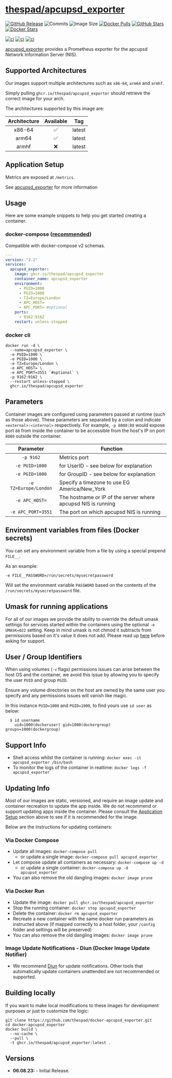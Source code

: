 # [thespad/apcupsd_exporter](https://github.com/thespad/docker-apcupsd_exporter)

[![GitHub Release](https://img.shields.io/github/release/thespad/docker-apcupsd_exporter.svg?color=26689A&labelColor=555555&logoColor=ffffff&style=for-the-badge&logo=github)](https://github.com/thespad/docker-apcupsd_exporter/releases)
![Commits](https://img.shields.io/github/commits-since/thespad/docker-apcupsd_exporter/latest?color=26689A&include_prereleases&logo=github&style=for-the-badge)
![Image Size](https://img.shields.io/docker/image-size/thespad/apcupsd_exporter/latest?color=26689A&labelColor=555555&logoColor=ffffff&style=for-the-badge&label=Size)
[![Docker Pulls](https://img.shields.io/docker/pulls/thespad/apcupsd_exporter.svg?color=26689A&labelColor=555555&logoColor=ffffff&style=for-the-badge&label=pulls&logo=docker)](https://hub.docker.com/r/thespad/apcupsd_exporter)
[![GitHub Stars](https://img.shields.io/github/stars/thespad/docker-apcupsd_exporter.svg?color=26689A&labelColor=555555&logoColor=ffffff&style=for-the-badge&logo=github)](https://github.com/thespad/docker-apcupsd_exporter)
[![Docker Stars](https://img.shields.io/docker/stars/thespad/apcupsd_exporter.svg?color=26689A&labelColor=555555&logoColor=ffffff&style=for-the-badge&label=stars&logo=docker)](https://hub.docker.com/r/thespad/apcupsd_exporter)

[![ci](https://img.shields.io/github/actions/workflow/status/thespad/docker-apcupsd_exporter/call-check-and-release.yml?branch=main&labelColor=555555&logoColor=ffffff&style=for-the-badge&logo=github&label=Check%20For%20Upstream%20Updates)](https://github.com/thespad/docker-apcupsd_exporter/actions/workflows/call-check-and-release.yml)
[![ci](https://img.shields.io/github/actions/workflow/status/thespad/docker-apcupsd_exporter/call-baseimage-update.yml?branch=main&labelColor=555555&logoColor=ffffff&style=for-the-badge&logo=github&label=Check%20For%20Baseimage%20Updates)](https://github.com/thespad/docker-apcupsd_exporter/actions/workflows/call-baseimage-update.yml)
[![ci](https://img.shields.io/github/actions/workflow/status/thespad/docker-apcupsd_exporter/call-build-image.yml?labelColor=555555&logoColor=ffffff&style=for-the-badge&logo=github&label=Build%20Image)](https://github.com/thespad/docker-apcupsd_exporter/actions/workflows/call-build-image.yml)

[apcupsd_exporter](https://github.com/mdlayher/apcupsd_exporter) provides a Prometheus exporter for the apcupsd Network Information Server (NIS).

## Supported Architectures

Our images support multiple architectures such as `x86-64`, `arm64` and `armhf`.

Simply pulling `ghcr.io/thespad/apcupsd_exporter` should retrieve the correct image for your arch.

The architectures supported by this image are:

| Architecture | Available | Tag |
| :----: | :----: | ---- |
| x86-64 | ✅ | latest |
| arm64 | ✅ | latest |
| armhf | ❌ | latest |

## Application Setup

Metrics are exposed at `/metrics`.

See [apcupsd_exporter](https://github.com/mdlayher/apcupsd_exporter/) for more information

## Usage

Here are some example snippets to help you get started creating a container.

### docker-compose ([recommended](https://docs.linuxserver.io/general/docker-compose))

Compatible with docker-compose v2 schemas.

```yaml
---
version: "2.1"
services:
  apcupsd_exporter:
    image: ghcr.io/thespad/apcupsd_exporter
    container_name: apcupsd_exporter
    environment:
      - PUID=1000
      - PGID=1000
      - TZ=Europe/London
      - APC_HOST=
      - APC_PORT= #optional
    ports:
      - 9162:9162
    restart: unless-stopped
```

### docker cli

```shell
docker run -d \
  --name=apcupsd_exporter \
  -e PUID=1000 \
  -e PGID=1000 \
  -e TZ=Europe/London \
  -e APC_HOST= \
  -e APC_PORT=3551 `#optional` \
  -p 9162:9162 \
  --restart unless-stopped \
  ghcr.io/thespad/apcupsd_exporter
```

## Parameters

Container images are configured using parameters passed at runtime (such as those above). These parameters are separated by a colon and indicate `<external>:<internal>` respectively. For example, `-p 8080:80` would expose port `80` from inside the container to be accessible from the host's IP on port `8080` outside the container.

| Parameter | Function |
| :----: | --- |
| `-p 9162` | Metrics port |
| `-e PUID=1000` | for UserID - see below for explanation |
| `-e PGID=1000` | for GroupID - see below for explanation |
| `-e TZ=Europe/London` | Specify a timezone to use EG America/New_York |
| `-e APC_HOST=` | The hostname or IP of the server where apcupsd NIS is running |
| `-e APC_PORT=3551` | The port on which apcupsd NIS is running |

## Environment variables from files (Docker secrets)

You can set any environment variable from a file by using a special prepend `FILE__`.

As an example:

```shell
-e FILE__PASSWORD=/run/secrets/mysecretpassword
```

Will set the environment variable `PASSWORD` based on the contents of the `/run/secrets/mysecretpassword` file.

## Umask for running applications

For all of our images we provide the ability to override the default umask settings for services started within the containers using the optional `-e UMASK=022` setting.
Keep in mind umask is not chmod it subtracts from permissions based on it's value it does not add. Please read up [here](https://en.wikipedia.org/wiki/Umask) before asking for support.

## User / Group Identifiers

When using volumes (`-v` flags) permissions issues can arise between the host OS and the container, we avoid this issue by allowing you to specify the user `PUID` and group `PGID`.

Ensure any volume directories on the host are owned by the same user you specify and any permissions issues will vanish like magic.

In this instance `PUID=1000` and `PGID=1000`, to find yours use `id user` as below:

```shell
  $ id username
    uid=1000(dockeruser) gid=1000(dockergroup) groups=1000(dockergroup)
```

## Support Info

* Shell access whilst the container is running: `docker exec -it apcupsd_exporter /bin/bash`
* To monitor the logs of the container in realtime: `docker logs -f apcupsd_exporter`

## Updating Info

Most of our images are static, versioned, and require an image update and container recreation to update the app inside. We do not recommend or support updating apps inside the container. Please consult the [Application Setup](#application-setup) section above to see if it is recommended for the image.

Below are the instructions for updating containers:

### Via Docker Compose

* Update all images: `docker-compose pull`
  * or update a single image: `docker-compose pull apcupsd_exporter`
* Let compose update all containers as necessary: `docker-compose up -d`
  * or update a single container: `docker-compose up -d apcupsd_exporter`
* You can also remove the old dangling images: `docker image prune`

### Via Docker Run

* Update the image: `docker pull ghcr.io/thespad/apcupsd_exporter`
* Stop the running container: `docker stop apcupsd_exporter`
* Delete the container: `docker rm apcupsd_exporter`
* Recreate a new container with the same docker run parameters as instructed above (if mapped correctly to a host folder, your `/config` folder and settings will be preserved)
* You can also remove the old dangling images: `docker image prune`

### Image Update Notifications - Diun (Docker Image Update Notifier)

* We recommend [Diun](https://crazymax.dev/diun/) for update notifications. Other tools that automatically update containers unattended are not recommended or supported.

## Building locally

If you want to make local modifications to these images for development purposes or just to customize the logic:

```shell
git clone https://github.com/thespad/docker-apcupsd_exporter.git
cd docker-apcupsd_exporter
docker build \
  --no-cache \
  --pull \
  -t ghcr.io/thespad/apcupsd_exporter:latest .
```

## Versions

* **06.08.23:** - Initial Release.
